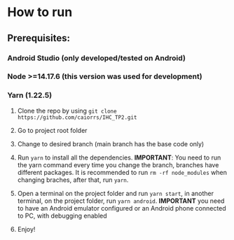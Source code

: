 # How  to run

## Prerequisites:
### Android Studio (only developed/tested on Android)
### Node >=14.17.6 (this version was used for development)
### Yarn (1.22.5)


1. Clone the repo by using ```git clone https://github.com/caiorrs/IHC_TP2.git```

2. Go to project root folder

3. Change to desired branch (main branch has the base code only)

4. Run ```yarn``` to install all the dependencies. **IMPORTANT**: You need to run the yarn command every time you change the branch, branches have different packages. It is recommended to run ```rm -rf node_modules``` when changing braches, after that, run ```yarn```.

5. Open a terminal on the project folder and run ```yarn start```, in another terminal, on the project folder, run ```yarn android```. **IMPORTANT** you need to have an Android emulator configured or an Android phone connected to PC, with debugging enabled

6. Enjoy!